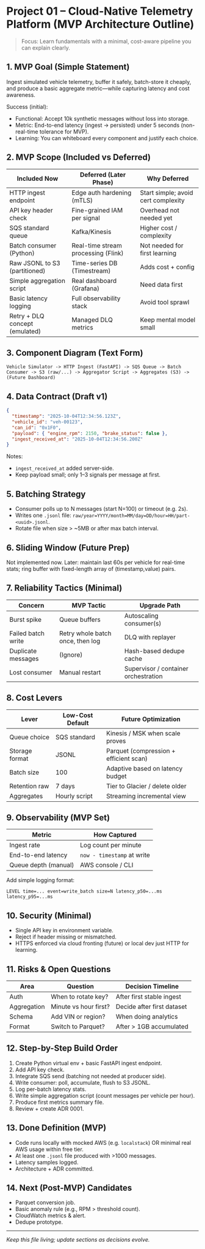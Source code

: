 # Project 01 – Cloud-Native Telemetry Platform (MVP Architecture Outline)

> Focus: Learn fundamentals with a minimal, cost-aware pipeline you can explain clearly.

## 1. MVP Goal (Simple Statement)
Ingest simulated vehicle telemetry, buffer it safely, batch-store it cheaply, and produce a basic aggregate metric—while capturing latency and cost awareness.

Success (initial):
- Functional: Accept 10k synthetic messages without loss into storage.
- Metric: End-to-end latency (ingest → persisted) under 5 seconds (non-real-time tolerance for MVP).
- Learning: You can whiteboard every component and justify each choice.

## 2. MVP Scope (Included vs Deferred)
| Included Now | Deferred (Later Phase) | Why Deferred |
|--------------|------------------------|--------------|
| HTTP ingest endpoint | Edge auth hardening (mTLS) | Start simple; avoid cert complexity |
| API key header check | Fine-grained IAM per signal | Overhead not needed yet |
| SQS standard queue | Kafka/Kinesis | Higher cost / complexity |
| Batch consumer (Python) | Real-time stream processing (Flink) | Not needed for first learning |
| Raw JSONL to S3 (partitioned) | Time-series DB (Timestream) | Adds cost + config |
| Simple aggregation script | Real dashboard (Grafana) | Need data first |
| Basic latency logging | Full observability stack | Avoid tool sprawl |
| Retry + DLQ concept (emulated) | Managed DLQ metrics | Keep mental model small |

## 3. Component Diagram (Text Form)
```
Vehicle Simulator -> HTTP Ingest (FastAPI) -> SQS Queue -> Batch Consumer -> S3 (raw/...) -> Aggregator Script -> Aggregates (S3) -> (Future Dashboard)
```

## 4. Data Contract (Draft v1)
```json
{
  "timestamp": "2025-10-04T12:34:56.123Z",
  "vehicle_id": "veh-00123",
  "can_id": "0x1F0",
  "payload": { "engine_rpm": 2150, "brake_status": false },
  "ingest_received_at": "2025-10-04T12:34:56.200Z"
}
```
Notes:
- `ingest_received_at` added server-side.
- Keep payload small; only 1–3 signals per message at first.

## 5. Batching Strategy
- Consumer polls up to N messages (start N=100) or timeout (e.g. 2s).
- Writes one `.jsonl` file: `raw/year=YYYY/month=MM/day=DD/hour=HH/part-<uuid>.jsonl`.
- Rotate file when size > ~5MB or after max batch interval.

## 6. Sliding Window (Future Prep)
Not implemented now. Later: maintain last 60s per vehicle for real-time stats; ring buffer with fixed-length array of (timestamp,value) pairs.

## 7. Reliability Tactics (Minimal)
| Concern | MVP Tactic | Upgrade Path |
|---------|------------|--------------|
| Burst spike | Queue buffers | Autoscaling consumer(s) |
| Failed batch write | Retry whole batch once, then log | DLQ with replayer |
| Duplicate messages | (Ignore) | Hash-based dedupe cache |
| Lost consumer | Manual restart | Supervisor / container orchestration |

## 8. Cost Levers
| Lever | Low-Cost Default | Future Optimization |
|-------|------------------|---------------------|
| Queue choice | SQS standard | Kinesis / MSK when scale proves |
| Storage format | JSONL | Parquet (compression + efficient scan) |
| Batch size | 100 | Adaptive based on latency budget |
| Retention raw | 7 days | Tier to Glacier / delete older |
| Aggregates | Hourly script | Streaming incremental view |

## 9. Observability (MVP Set)
| Metric | How Captured |
|--------|--------------|
| Ingest rate | Log count per minute | CloudWatch custom metric later |
| End-to-end latency | `now - timestamp` at write | Export sample distribution |
| Queue depth (manual) | AWS console / CLI | Automated alert later |

Add simple logging format:
```
LEVEL time=... event=write_batch size=N latency_p50=...ms latency_p95=...ms
```

## 10. Security (Minimal)
- Single API key in environment variable.
- Reject if header missing or mismatched.
- HTTPS enforced via cloud fronting (future) or local dev just HTTP for learning.

## 11. Risks & Open Questions
| Area | Question | Decision Timeline |
|------|----------|-------------------|
| Auth | When to rotate key? | After first stable ingest |
| Aggregation | Minute vs hour first? | Decide after first dataset |
| Schema | Add VIN or region? | When doing analytics |
| Format | Switch to Parquet? | After > 1GB accumulated |

## 12. Step-by-Step Build Order
1. Create Python virtual env + basic FastAPI ingest endpoint.
2. Add API key check.
3. Integrate SQS send (batching not needed at producer side).
4. Write consumer: poll, accumulate, flush to S3 JSONL.
5. Log per-batch latency stats.
6. Write simple aggregation script (count messages per vehicle per hour).
7. Produce first metrics summary file.
8. Review + create ADR 0001.

## 13. Done Definition (MVP)
- Code runs locally with mocked AWS (e.g. `localstack`) OR minimal real AWS usage within free tier.
- At least one `.jsonl` file produced with >1000 messages.
- Latency samples logged.
- Architecture + ADR committed.

## 14. Next (Post-MVP) Candidates
- Parquet conversion job.
- Basic anomaly rule (e.g., RPM > threshold count).
- CloudWatch metrics & alert.
- Dedupe prototype.

---
*Keep this file living; update sections as decisions evolve.*
